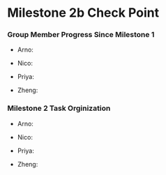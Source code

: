 # Milestone 2b Check Point

### Group Member Progress Since Milestone 1

- Arno:
  
- Nico:
  
- Priya:
  
- Zheng:
  
### Milestone 2 Task Orginization 

- Arno:

- Nico:
  
- Priya:
  
- Zheng:

